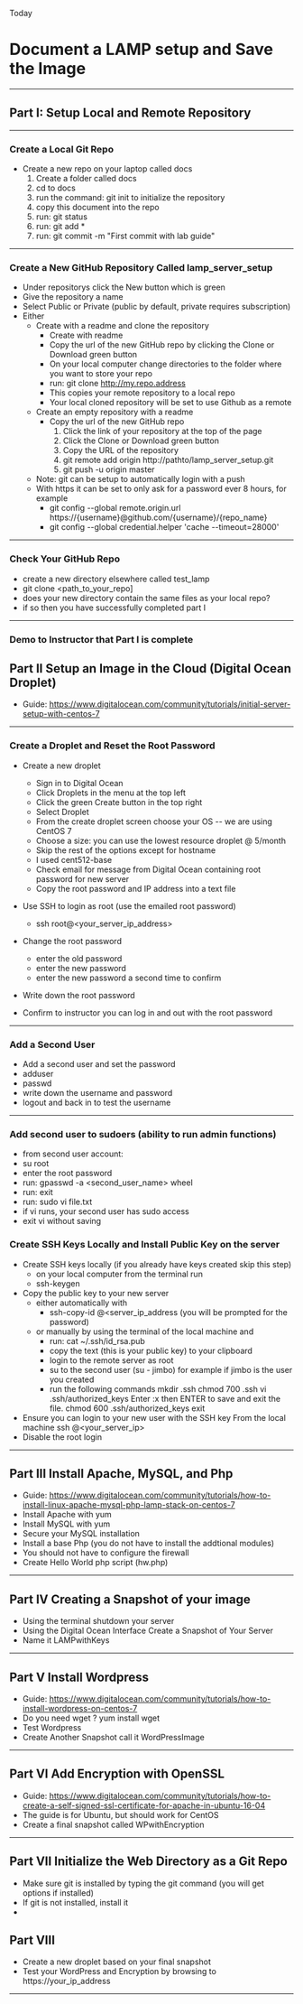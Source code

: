 Today
# Document a LAMP setup and Save the Image
---

## Part I: Setup Local and Remote Repository
---

### Create a Local Git Repo
- Create a new repo on your laptop called docs
	1. Create a folder called docs
	2. cd to docs
	3. run the command: git init to initialize the repository
	4. copy this document into the repo
	5. run: git status
	6. run: git add *
	7. run: git commit -m "First commit with lab guide"
--- 

### Create a New GitHub Repository Called lamp_server_setup
- Under repositorys click the New button which is green
- Give the repository a name
- Select Public or Private (public by default, private requires subscription)
- Either
	- Create with a readme and clone the repository
		- Create with readme
		- Copy the url of the new GitHub repo by clicking the Clone or Download green button
		- On your local computer change directories to the folder where you want to store your repo
		- run: git clone <http://my.repo.address>
		- This copies your remote repository to a local repo
		- Your local cloned repository will be set to use Github as a remote
	- Create an empty repository with a readme
		 - Copy the url of the new GitHub repo
			1. Click the link of your repository at the top of the page
			2. Click the Clone or Download green button
			3. Copy the URL of the repository  
			4. git remote add origin http://pathto/lamp_server_setup.git
			5. git push -u origin master
	- Note: git can be setup to automatically login with a push
	- With https it can be set to only ask for a password ever 8 hours, for example
		- git config --global remote.origin.url https://{username}@github.com/{username}/{repo_name}
	    - git config --global credential.helper 'cache --timeout=28000'
---

### Check Your GitHub Repo
- create a new directory elsewhere called test_lamp
- git clone <path_to_your_repo]
- does your new directory contain the same files as your local repo?
- if so then you have successfully completed part I
---

### Demo to Instructor that Part I is complete

## Part II Setup an Image in the Cloud (Digital Ocean Droplet)
- Guide: https://www.digitalocean.com/community/tutorials/initial-server-setup-with-centos-7
---

### Create a Droplet and Reset the Root Password
- Create a new droplet
	- Sign in to Digital Ocean
	- Click Droplets in the menu at the top left
	- Click the green Create button in the top right
	- Select Droplet
	- From the create droplet screen choose your OS -- we are using CentOS 7
	- Choose a size: you can use the lowest resource droplet @ 5/month
	- Skip the rest of the options except for hostname
	- I used cent512-base
	- Check email for message from Digital Ocean containing root password for new server
	- Copy the root password and IP address into a text file
	
	
- Use SSH to login as root (use the emailed root password)
	- ssh root@<your_server_ip_address>
- Change the root password
	- enter the old password
	- enter the new password
	- enter the new password a second time to confirm
- Write down the root password
- Confirm to instructor you can log in and out with the root password
---

### Add a Second User
- Add a second user and set the password 
- adduser <username> 
- passwd <username>
- write down the username and password
- logout and back in to test the username
---

### Add second user to sudoers (ability to run admin functions)
- from second user account:
- su root
- enter the root password
- run: gpasswd -a <second_user_name> wheel
- run: exit
- run: sudo vi file.txt
- if vi runs, your second user has sudo access
- exit vi without saving

### Create SSH Keys Locally and Install Public Key on the server
- Create SSH keys locally (if you already have keys created skip this step)
    - on your local computer from the terminal run
    - ssh-keygen
- Copy the public key to your new server
	- either automatically with 
		- ssh-copy-id <username>@<server_ip_address (you will be prompted for the password)
	- or manually by using the terminal of the local machine and
		- run: cat ~/.ssh/id_rsa.pub
		- copy the text (this is your public key) to your clipboard
		- login to the remote server as root
		- su to the second user (su - jimbo) for example if jimbo is the user you created 
		- run the following commands
			    mkdir .ssh
				chmod 700 .ssh
				vi .ssh/authorized_keys
				Enter :x then ENTER to save and exit the file.
				chmod 600 .ssh/authorized_keys
				exit
- Ensure you can login to your new user with the SSH key
	From the local machine ssh <seconduser>@<your_server_ip>
- Disable the root login
---

## Part III Install Apache, MySQL, and Php
- Guide: https://www.digitalocean.com/community/tutorials/how-to-install-linux-apache-mysql-php-lamp-stack-on-centos-7
- Install Apache with yum
- Install MySQL with yum
- Secure your MySQL installation
- Install a base Php (you do not have to install the addtional modules)
- You should not have to configure the firewall
- Create Hello World php script (hw.php)
---

## Part IV Creating a Snapshot of your image
- Using the terminal shutdown your server
- Using the Digital Ocean Interface Create a Snapshot of Your Server
- Name it LAMPwithKeys
---

## Part V Install Wordpress
- Guide: https://www.digitalocean.com/community/tutorials/how-to-install-wordpress-on-centos-7
- Do you need wget ? yum install wget
- Test Wordpress
- Create Another Snapshot call it WordPressImage
---

## Part VI Add Encryption with OpenSSL
- Guide: https://www.digitalocean.com/community/tutorials/how-to-create-a-self-signed-ssl-certificate-for-apache-in-ubuntu-16-04
- The guide is for Ubuntu, but should work for CentOS
- Create a final snapshot called WPwithEncryption
---

## Part VII Initialize the Web Directory as a Git Repo
- Make sure git is installed by typing the git command (you will get options if installed)
- If git is not installed, install it
- 

## Part VIII
- Create a new droplet based on your final snapshot 
- Test your WordPress and Encryption by browsing to https://your_ip_address
---





